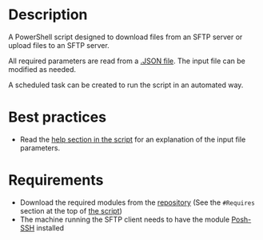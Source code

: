 # Description
A PowerShell script designed to download files from an SFTP server or upload files to an SFTP server. 

All required parameters are read from a [.JSON file](Example.json). The input file can be modified as needed. 

A scheduled task can be created to run the script in an automated way.

# Best practices
- Read the [help section in the script](Move%20file%20over%20SFTP.ps1) for an explanation of the input file parameters.

# Requirements
- Download the required modules from the [repository](https://github.com/DarkLite1?tab=repositories)
  (See the `#Requires` section at the top of [the script](Move%20file%20over%20SFTP.ps1))
- The machine running the SFTP client needs to have the module [Posh-SSH](https://github.com/darkoperator/Posh-SSH) installed